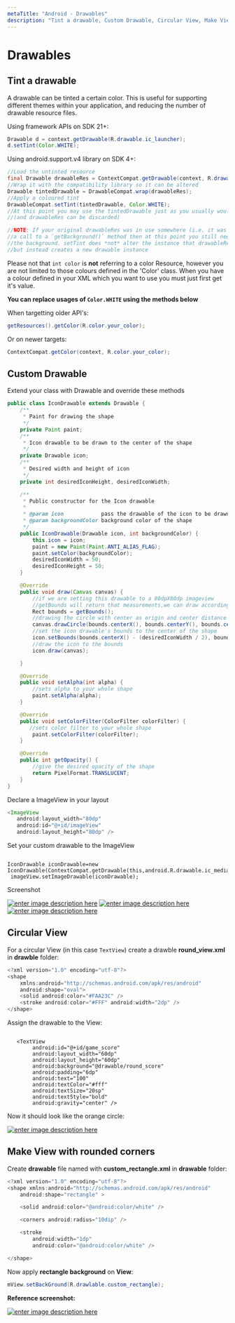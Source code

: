 ```yaml
---
metaTitle: "Android - Drawables"
description: "Tint a drawable, Custom Drawable, Circular View, Make View with rounded corners"
---
```


# Drawables



## Tint a drawable


A drawable can be tinted a certain color. This is useful for supporting different themes within your application, and reducing the number of drawable resource files.

Using framework APIs on SDK 21+:

```java
Drawable d = context.getDrawable(R.drawable.ic_launcher);
d.setTint(Color.WHITE);

```

Using android.support.v4 library on SDK 4+:

```java
//Load the untinted resource
final Drawable drawableRes = ContextCompat.getDrawable(context, R.drawable.ic_launcher);
//Wrap it with the compatibility library so it can be altered
Drawable tintedDrawable = DrawableCompat.wrap(drawableRes);
//Apply a coloured tint
DrawableCompat.setTint(tintedDrawable, Color.WHITE);
//At this point you may use the tintedDrawable just as you usually would 
//(and drawableRes can be discarded)

//NOTE: If your original drawableRes was in use somewhere (i.e. it was the result of 
//a call to a `getBackground()` method then at this point you still need to replace 
//the background. setTint does *not* alter the instance that drawableRes points to, 
//but instead creates a new drawable instance

```

Please not that `int color` is **not** referring to a color Resource, however you are not limited to those colours defined in the 'Color' class. When you have a colour defined in your XML which you want to use you must just first get it's value.

**You can replace usages of `Color.WHITE` using the methods below**

When targetting older API's:

```java
getResources().getColor(R.color.your_color);

```

Or on newer targets:

```java
ContextCompat.getColor(context, R.color.your_color);

```



## Custom Drawable


Extend your class with Drawable and override these methods

```java
public class IconDrawable extends Drawable {
    /**
     * Paint for drawing the shape
     */
    private Paint paint;
    /**
     * Icon drawable to be drawn to the center of the shape
     */
    private Drawable icon;
    /**
     * Desired width and height of icon
     */
    private int desiredIconHeight, desiredIconWidth;

    /**
     * Public constructor for the Icon drawable
     *
     * @param icon            pass the drawable of the icon to be drawn at the center
     * @param backgroundColor background color of the shape
     */
    public IconDrawable(Drawable icon, int backgroundColor) {
        this.icon = icon;
        paint = new Paint(Paint.ANTI_ALIAS_FLAG);
        paint.setColor(backgroundColor);
        desiredIconWidth = 50;
        desiredIconHeight = 50;
    }

    @Override
    public void draw(Canvas canvas) {
        //if we are setting this drawable to a 80dpX80dp imageview 
        //getBounds will return that measurements,we can draw according to that width.
        Rect bounds = getBounds();
        //drawing the circle with center as origin and center distance as radius
        canvas.drawCircle(bounds.centerX(), bounds.centerY(), bounds.centerX(), paint);
        //set the icon drawable's bounds to the center of the shape
        icon.setBounds(bounds.centerX() - (desiredIconWidth / 2), bounds.centerY() - (desiredIconHeight / 2), (bounds.centerX() - (desiredIconWidth / 2)) + desiredIconWidth, (bounds.centerY() - (desiredIconHeight / 2)) + desiredIconHeight);
        //draw the icon to the bounds
        icon.draw(canvas);

    }

    @Override
    public void setAlpha(int alpha) {
        //sets alpha to your whole shape
        paint.setAlpha(alpha);
    }

    @Override
    public void setColorFilter(ColorFilter colorFilter) {
       //sets color filter to your whole shape
        paint.setColorFilter(colorFilter);
    }

    @Override
    public int getOpacity() {
        //give the desired opacity of the shape
        return PixelFormat.TRANSLUCENT;
    }
}

```

Declare a ImageView in your layout

```java
<ImageView
   android:layout_width="80dp"
   android:id="@+id/imageView"
   android:layout_height="80dp" />

```

Set your custom drawable to the ImageView

```

IconDrawable iconDrawable=new IconDrawable(ContextCompat.getDrawable(this,android.R.drawable.ic_media_play),ContextCompat.getColor(this,R.color.pink_300));
 imageView.setImageDrawable(iconDrawable);

```

Screenshot

[<img src="https://i.stack.imgur.com/OG8Z7.png" alt="enter image description here" />](https://i.stack.imgur.com/OG8Z7.png)  [<img src="https://i.stack.imgur.com/mYxYf.png" alt="enter image description here" />](https://i.stack.imgur.com/mYxYf.png)  [<img src="https://i.stack.imgur.com/yopxv.png" alt="enter image description here" />](https://i.stack.imgur.com/yopxv.png)



## Circular View


For a circular View (in this case `TextView`) create a drawble **round_view.xml** in **drawble** folder:

```java
<?xml version="1.0" encoding="utf-8"?>
<shape
    xmlns:android="http://schemas.android.com/apk/res/android"
    android:shape="oval">
    <solid android:color="#FAA23C" />
    <stroke android:color="#FFF" android:width="2dp" />
</shape>

```

Assign the drawable to the View:

```

   <TextView
        android:id="@+id/game_score"
        android:layout_width="60dp"
        android:layout_height="60dp"
        android:background="@drawable/round_score"
        android:padding="6dp"
        android:text="100"
        android:textColor="#fff"
        android:textSize="20sp"
        android:textStyle="bold"
        android:gravity="center" />

```

Now it should look like the orange circle:

[<img src="https://i.stack.imgur.com/9jbcT.png" alt="enter image description here" />](https://i.stack.imgur.com/9jbcT.png)



## Make View with rounded corners


Create **drawable** file named with **custom_rectangle.xml** in **drawable** folder:

```java
<?xml version="1.0" encoding="utf-8"?>
<shape xmlns:android="http://schemas.android.com/apk/res/android"
    android:shape="rectangle" >

    <solid android:color="@android:color/white" />

    <corners android:radius="10dip" />

    <stroke
        android:width="1dp"
        android:color="@android:color/white" />

</shape>

```

Now apply **rectangle background** on **View**:

```java
mView.setBackGround(R.drawlable.custom_rectangle);

```

**Reference screenshot:**

[<img src="http://i.stack.imgur.com/8O2uU.png" alt="enter image description here" />](http://i.stack.imgur.com/8O2uU.png)

